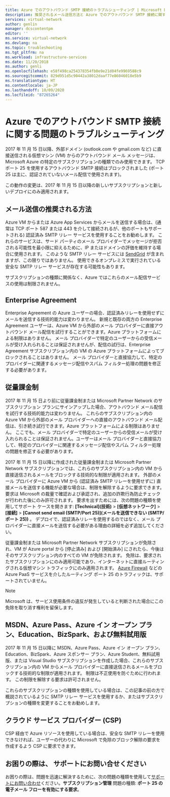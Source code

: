 ```yaml
---
title: Azure でのアウトバウンド SMTP 接続のトラブルシューティング | Microsoft Docs
description: 推奨されるメール送信方法と Azure でのアウトバウンド SMTP 接続に関する問題のトラブルシューティング方法について説明します。
services: virtual-network
author: genlin
manager: dcscontentpm
editor: ''
ms.service: virtual-network
ms.devlang: na
ms.topic: troubleshooting
ms.tgt_pltfrm: na
ms.workload: infrastructure-services
ms.date: 11/20/2018
ms.author: genli
ms.openlocfilehash: e58f498ca254378354fb0e9e21d04fe9969588c9
ms.sourcegitcommit: 829d951d5c90442a38012daaf77e86046018e5b9
ms.translationtype: HT
ms.contentlocale: ja-JP
ms.lasthandoff: 10/09/2020
ms.locfileid: "87265264"
---
```

# <a name="troubleshoot-outbound-smtp-connectivity-issues-in-azure"></a>Azure でのアウトバウンド SMTP 接続に関する問題のトラブルシューティング

2017 年 11 月 15 日以降、外部ドメイン (outlook.com や gmail.com など) に直接送信される仮想マシン (VM) からのアウトバウンド メール メッセージは、Microsoft Azure の特定のサブスクリプションの種類でのみ使用できます。 TCP ポート 25 を使用するアウトバウンド SMTP 接続はブロックされました (ポート 25 は主に、認証されていないメール配信で使用されます)。

この動作の変更は、2017 年 11 月 15 日以降の新しいサブスクリプションと新しいデプロイにのみ適用されます。

## <a name="recommended-method-of-sending-email"></a>メール送信の推奨される方法
Azure VM からまたは Azure App Services からメールを送信する場合は、(通常は TCP ポート 587 または 443 を介して接続されるが、他のポートもサポートされる) 認証済み SMTP リレー サービスを使用することをお勧めします。 これらのサービスは、サード パーティのメール プロバイダーでメッセージが拒否される可能性を最小限に抑えるために、IP またはドメインの評価を維持する場合に使用されます。 このような SMTP リレー サービスには [SendGrid](https://sendgrid.com/partners/azure/) が含まれますが、この限りではありません。 使用できるオンプレミスで実行されている安全な SMTP リレー サービスが存在する可能性もあります。

サブスクリプションの種類に関係なく、Azure ではこれらのメール配信サービスの使用は制限されません。

## <a name="enterprise-agreement"></a>Enterprise Agreement
Enterprise Agreement の Azure ユーザーの場合、認証済みリレーを使用せずにメールを送信する技術的能力は変わりません。 新規と既存の両方の Enterprise Agreement ユーザーは、Azure VM から外部のメール プロバイダーに直接アウトバウンド メール配信を試行することができます。Azure プラットフォームによる制限はありません。 メール プロバイダーで特定のユーザーからの受信メールが受け入れられることは保証されませんが、配信の試行は、Enterprise Agreement サブスクリプション内の VM の Azure プラットフォームによってブロックされることはありません。 メール プロバイダーと直接協力して、特定のプロバイダーに関連するメッセージ配信やスパム フィルター処理の問題を修正する必要があります。

## <a name="pay-as-you-go"></a>従量課金制
2017 年 11 月 15 日より前に従量課金制または Microsoft Partner Network のサブスクリプション プランにサインアップした場合、アウトバウンド メール配信を試行する技術的能力は変わりません。 これらのサブスクリプション内の Azure VM から外部のメール プロバイダーへの直接のアウトバウンド メール配信は、引き続き試行できます。Azure プラットフォームによる制限はありません。 ここでも、メール プロバイダーで特定のユーザーからの受信メールが受け入れられることは保証されません。ユーザーはメール プロバイダーと直接協力して、特定のプロバイダーに関連するメッセージ配信やスパム フィルター処理の問題を修正する必要があります。

2017 年 11 月 15 日以降に作成された従量課金制または Microsoft Partner Network サブスクリプションでは、これらのサブスクリプション内の VM から直接送信されるメールをブロックする技術的な制限が適用されます。 外部のメール プロバイダーに Azure VM から (認証済み SMTP リレーを使用せずに) 直接メールを送信する機能が必要な場合は、制限を解除するように要求できます。 要求は Microsoft の裁量で確認および承認され、追加の詐欺行為防止チェックが行われた後にのみ許可されます。 要求を出すためには、次の問題の種類を使用してサポート ケースを開きます: **[Technical]\(技術\)**  >  **[仮想ネットワーク]**  >  **[接続]**  >  **[Cannot send email (SMTP/Port 25)]\(メールを送信できない (SMTP/ポート 25)\)** 。 デプロイで、認証済みリレーを使用するのではなく、メール プロバイダーに直接メールを送信する必要がある理由の詳細を必ず追加してください。

従量課金制または Microsoft Partner Network サブスクリプションが免除され、VM が Azure portal から [停止済み] および [開始済み] にされたら、今後はそのサブスクリプション内のすべての VM が免除されます。 免除は、要求されたサブスクリプションにのみ適用可能であり、インターネットに直接ルーティングされる仮想マシン トラフィックにのみ適用されます。 [Azure Firewall](https://azure.microsoft.com/services/azure-firewall/) などの Azure PaaS サービスを介したルーティング ポート 25 のトラフィックは、サポートされていません。

> [!NOTE]
> Microsoft は、サービス使用条件の違反が発生していると判断された場合にこの免除を取り消す権利を留保します。

## <a name="msdn-azure-pass-azure-in-open-education-bizspark-and-free-trial"></a>MSDN、Azure Pass、Azure イン オープン プラン、Education、BizSpark、および無料試用版
2017 年 11 月 15 日以降に MSDN、Azure Pass、Azure イン オープン プラン、Education、BizSpark、Azure スポンサー プラン、Azure Student、無料試用版、または Visual Studio サブスクリプションを作成した場合、これらのサブスクリプション内の VM からメール プロバイダーに直接送信されるメールをブロックする技術的な制限が適用されます。 制限は不正使用を防ぐために行われます。 この制限を解除する要求は許可されません。

これらのサブスクリプションの種類を使用している場合は、この記事の前の方で概説されているように SMTP リレー サービスを使用するか、またはサブスクリプションの種類を変更することをお勧めします。

## <a name="cloud-service-provider-csp"></a>クラウド サービス プロバイダー (CSP)

CSP 経由で Azure リソースを使用している場合は、安全な SMTP リレーを使用できなければ、ユーザーの代わりに Microsoft で免除のブロック解除の要求を作成するよう CSP に要求できます。

## <a name="need-help-contact-support"></a>お困りの際は、 サポートにお問い合せください

お困りの際は、問題を迅速に解決するために、次の問題の種類を使用して[サポートにお問い合わせ](https://portal.azure.com/?#blade/Microsoft_Azure_Support/HelpAndSupportBlade)ください。**サブスクリプション管理** 問題の種類: **ポート 25 の電子メール フローを有効にする要求**。
